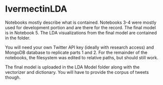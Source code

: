 # IvermectinLDA

Notebooks mostly describe what is contained.  Notebooks 3-4 were mostly used for development portion and are there for the record.  The final model is in Notebook 5.  The LDA visualizations from the final model are contained in the folder.

You will need your own Twitter API key (ideally with research access) and MongoDB database to replicate parts 1 and 2.  For the remainder of the notebooks, the filesystem was edited to relative paths, but should still work.

The final model is uploaded in the LDA Model folder along with the vectorizer and dictionary.  You will have to provide the corpus of tweets though.

